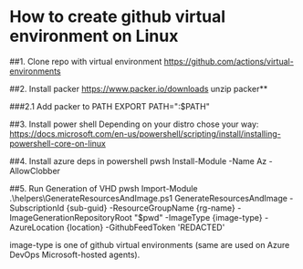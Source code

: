 # How to create github virtual environment on Linux

##1. Clone repo with virtual environment
https://github.com/actions/virtual-environments

##2. Install packer
https://www.packer.io/downloads
unzip packer**

###2.1 Add packer to PATH
EXPORT PATH="<path-to-dir-with-packer>:$PATH"

##3. Install power shell
Depending on your distro chose your way:
https://docs.microsoft.com/en-us/powershell/scripting/install/installing-powershell-core-on-linux

##4. Install azure deps in powershell
pwsh
Install-Module -Name Az -AllowClobber

##5. Run Generation of VHD
pwsh
Import-Module .\helpers\GenerateResourcesAndImage.ps1
GenerateResourcesAndImage -SubscriptionId {sub-guid} -ResourceGroupName {rg-name} -ImageGenerationRepositoryRoot "$pwd" -ImageType {image-type} -AzureLocation {location} -GithubFeedToken 'REDACTED'

image-type is one of github virtual environments (same are used on Azure DevOps Microsoft-hosted agents).
